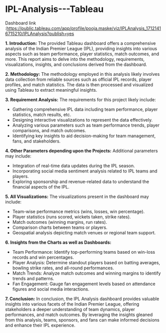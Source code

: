 # IPL-Analysis---Tableau

Dashboard link :https://public.tableau.com/app/profile/pooja.maske/viz/IPLAnalysis_17121416715210/IPLAnalysis?publish=yes

**1. Introduction:**
The provided Tableau dashboard offers a comprehensive analysis of the Indian Premier League (IPL), providing insights into various aspects such as team performance, player statistics, match outcomes, and more. This report aims to delve into the methodology, requirements, visualizations, insights, and conclusions derived from the dashboard.

**2. Methodology:**
The methodology employed in this analysis likely involves data collection from reliable sources such as official IPL records, player profiles, and match statistics. The data is then processed and visualized using Tableau to extract meaningful insights.

**3. Requirement Analysis:**
The requirements for this project likely include:
- Gathering comprehensive IPL data including team performance, player statistics, match results, etc.
- Designing interactive visualizations to represent the data effectively.
- Analyzing various parameters such as team performance trends, player comparisons, and match outcomes.
- Identifying key insights to aid decision-making for team management, fans, and stakeholders.

**4. Other Parameters depending upon the Projects:**
Additional parameters may include:
- Integration of real-time data updates during the IPL season.
- Incorporating social media sentiment analysis related to IPL teams and players.
- Exploring sponsorship and revenue-related data to understand the financial aspects of the IPL.

**5. All Visualizations:**
The visualizations present in the dashboard may include:
- Team-wise performance metrics (wins, losses, win percentage).
- Player statistics (runs scored, wickets taken, strike rates).
- Match outcomes (winning margins, run rates).
- Comparison charts between teams or players.
- Geospatial analysis depicting match venues or regional team support.

**6. Insights from the Charts as well as Dashboards:**
- Team Performance: Identify top-performing teams based on win-loss records and win percentages.
- Player Analysis: Determine standout players based on batting averages, bowling strike rates, and all-round performances.
- Match Trends: Analyze match outcomes and winning margins to identify trends and patterns.
- Fan Engagement: Gauge fan engagement levels based on attendance figures and social media interactions.

**7. Conclusion:**
In conclusion, the IPL Analysis dashboard provides valuable insights into various facets of the Indian Premier League, offering stakeholders a deeper understanding of team dynamics, player performances, and match outcomes. By leveraging the insights gleaned from this analysis, teams, sponsors, and fans can make informed decisions and enhance their IPL experience.

